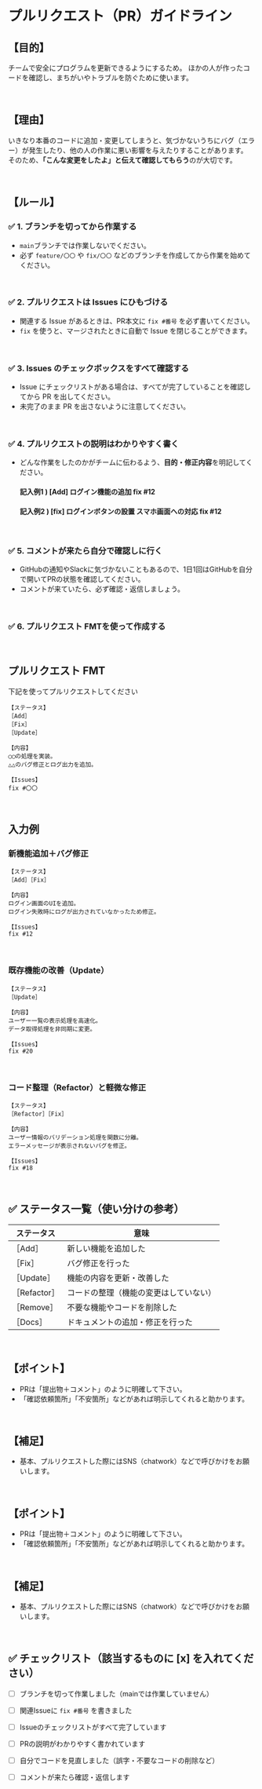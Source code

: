 # プルリクエスト（PR）ガイドライン

## 【目的】
チームで安全にプログラムを更新できるようにするため。
ほかの人が作ったコードを確認し、まちがいやトラブルを防ぐために使います。

<br>


## 【理由】
いきなり本番のコードに追加・変更してしまうと、気づかないうちにバグ（エラー）が発生したり、他の人の作業に悪い影響を与えたりすることがあります。
そのため、**「こんな変更をしたよ」と伝えて確認してもらう**のが大切です。

<br>


## 【ルール】

### ✅ 1. ブランチを切ってから作業する
- `main`ブランチでは作業しないでください。
- 必ず `feature/〇〇` や `fix/〇〇` などのブランチを作成してから作業を始めてください。

<br>


### ✅ 2. プルリクエストは Issues にひもづける
- 関連する Issue があるときは、PR本文に `fix #番号` を必ず書いてください。
- `fix` を使うと、マージされたときに自動で Issue を閉じることができます。

<br>


### ✅ 3. Issues のチェックボックスをすべて確認する
- Issue にチェックリストがある場合は、すべてが完了していることを確認してから PR を出してください。
- 未完了のまま PR を出さないように注意してください。

<br>


### ✅ 4. プルリクエストの説明はわかりやすく書く
- どんな作業をしたのかがチームに伝わるよう、**目的・修正内容**を明記してください。

    #### 記入例1 )  [Add] ログイン機能の追加 fix #12

    #### 記入例2 )  [fix] ログインボタンの設置 スマホ画面への対応 fix #12


<br>




### ✅ 5. コメントが来たら自分で確認しに行く
- GitHubの通知やSlackに気づかないこともあるので、1日1回はGitHubを自分で開いてPRの状態を確認してください。
- コメントが来ていたら、必ず確認・返信しましょう。

<br>


### ✅ 6. プルリクエスト FMTを使って作成する

<br>

## プルリクエスト FMT
下記を使ってプルリクエストしてください
```
【ステータス】
［Add］
［Fix］
［Update］

【内容】
◯◯の処理を実装。
△△のバグ修正とログ出力を追加。

【Issues】
fix #〇〇
```

<br>


## 入力例

### 新機能追加＋バグ修正
```
【ステータス】
［Add］［Fix］

【内容】
ログイン画面のUIを追加。
ログイン失敗時にログが出力されていなかったため修正。

【Issues】
fix #12
```

<br>


### 既存機能の改善（Update）
```
【ステータス】
［Update］

【内容】
ユーザー一覧の表示処理を高速化。
データ取得処理を非同期に変更。

【Issues】
fix #20
```

<br>


### コード整理（Refactor）と軽微な修正
```
【ステータス】
［Refactor］［Fix］

【内容】
ユーザー情報のバリデーション処理を関数に分離。
エラーメッセージが表示されないバグを修正。

【Issues】
fix #18
```

<br>


## ✅ ステータス一覧（使い分けの参考）

| ステータス   | 意味                                     |
|--------------|------------------------------------------|
| ［Add］       | 新しい機能を追加した                       |
| ［Fix］       | バグ修正を行った                           |
| ［Update］    | 機能の内容を更新・改善した                 |
| ［Refactor］  | コードの整理（機能の変更はしていない）     |
| ［Remove］    | 不要な機能やコードを削除した               |
| ［Docs］      | ドキュメントの追加・修正を行った           |


<br>


## 【ポイント】
- PRは「提出物＋コメント」のように明確して下さい。
- 「確認依頼箇所」「不安箇所」などがあれば明示してくれると助かります。

<br>

## 【補足】
- 基本、プルリクエストした際にはSNS（chatwork）などで呼びかけをお願いします。


<br>

## 【ポイント】
- PRは「提出物＋コメント」のように明確して下さい。
- 「確認依頼箇所」「不安箇所」などがあれば明示してくれると助かります。

<br>

## 【補足】
- 基本、プルリクエストした際にはSNS（chatwork）などで呼びかけをお願いします。


<br>



## ✅ チェックリスト（該当するものに [x] を入れてください）

- [ ] ブランチを切って作業しました（mainでは作業していません）
- [ ] 関連Issueに `fix #番号` を書きました
- [ ] Issueのチェックリストがすべて完了しています
- [ ] PRの説明がわかりやすく書かれています
- [ ] 自分でコードを見直しました（誤字・不要なコードの削除など）
- [ ] コメントが来たら確認・返信します

